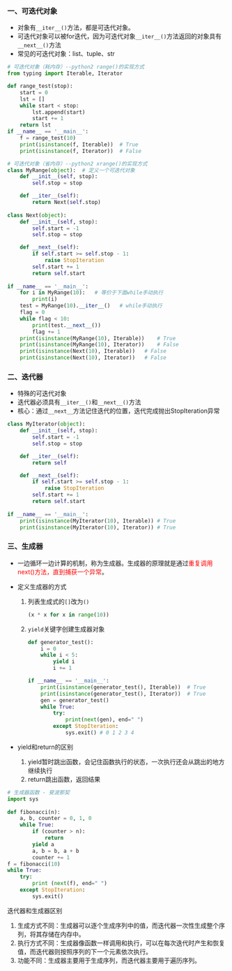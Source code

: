 ### 一、可迭代对象

- 对象有`__iter__()`方法，都是可迭代对象。
- 可迭代对象可以被for迭代，因为可迭代对象`__iter__()`方法返回的对象具有`__next__()`方法
- 常见的可迭代对象：list、tuple、str

```python
# 可迭代对象（耗内存）--python2 range()的实现方式
from typing import Iterable, Iterator

def range_test(stop):
    start = 0
    lst = []
    while start < stop:
        lst.append(start)
        start += 1
    return lst
if __name__ == '__main__':
    f = range_test(10)
	print(isinstance(f, Iterable))	# True
    print(isinstance(f, Iterator))	# False
```

```python
# 可迭代对象（省内存）--python2 xrange()的实现方式
class MyRange(object):	# 定义一个可迭代对象
    def __init__(self, stop):
        self.stop = stop

    def __iter__(self):
        return Next(self.stop)
    
class Next(object):
    def __init__(self, stop):
        self.start = -1
        self.stop = stop

    def __next__(self):
        if self.start >= self.stop - 1:
            raise StopIteration
        self.start += 1
        return self.start
    
if __name__ == '__main__':
    for i in MyRange(10):	# 等价于下面while手动执行
        print(i)
    test = MyRange(10).__iter__()	# while手动执行
    flag = 0
    while flag < 10:
        print(test.__next__())
        flag += 1 
    print(isinstance(MyRange(10), Iterable))	# True
    print(isinstance(MyRange(10), Iterator))	# False 
    print(isinstance(Next(10), Iterable))	# False
    print(isinstance(Next(10), Iterator))	# False
```

### 二、迭代器

- 特殊的可迭代对象
- 迭代器必须具有`__iter__()`和`__next__()`方法
- 核心：通过``__next__``方法记住迭代的位置，迭代完成抛出StopIteration异常

```python
class MyIterator(object):
    def __init__(self, stop):
        self.start = -1
        self.stop = stop

    def __iter__(self):
        return self

    def __next__(self):
        if self.start >= self.stop - 1:
            raise StopIteration
        self.start += 1
        return self.start
    
if __name__ == '__main__':
    print(isinstance(MyIterator(10), Iterable))	# True
    print(isinstance(MyIterator(10), Iterator))	# True
```

### 三、生成器

- 一边循环一边计算的机制，称为生成器。生成器的原理就是通过<font color='red'>重复调用next()方法，直到捕获一个异常</font>。

- 定义生成器的方式

  1. 列表生成式的`[]`改为`()`

     ```python
     (x * x for x in range(10))
     ```

  2. `yield`关键字创建生成器对象

     ```python
     def generator_test():
         i = 0
         while i < 5:
             yield i
             i += 1
     
     if __name__ == '__main__':
         print(isinstance(generator_test(), Iterable))	# True
         print(isinstance(generator_test(), Iterator))	# True
         gen = generator_test()
         while True:
             try:
                 print(next(gen), end=" ")
             except StopIteration:
                 sys.exit()	# 0 1 2 3 4
     ```

- yield和return的区别
  1. yield暂时跳出函数，会记住函数执行的状态，一次执行还会从跳出的地方继续执行
  2. return跳出函数，返回结果

```python
# 生成器函数 - 斐波那契
import sys
 
def fibonacci(n): 
    a, b, counter = 0, 1, 0
    while True:
        if (counter > n): 
            return
        yield a
        a, b = b, a + b
        counter += 1
f = fibonacci(10) 
while True:
    try:
        print (next(f), end=" ")
    except StopIteration:
        sys.exit()
```

迭代器和生成器区别

1. 生成方式不同：生成器可以逐个生成序列中的值，而迭代器一次性生成整个序列，将其存储在内存中。
2. 执行方式不同：生成器像函数一样调用和执行，可以在每次迭代时产生和恢复值，而迭代器则按照序列的下一个元素依次执行。
3. 功能不同：生成器主要用于生成序列，而迭代器主要用于遍历序列。

